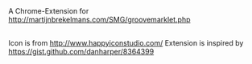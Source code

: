 ##

A Chrome-Extension for <http://martijnbrekelmans.com/SMG/groovemarklet.php>

##
Icon is from http://www.happyiconstudio.com/
Extension is inspired by https://gist.github.com/danharper/8364399